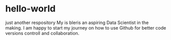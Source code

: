# hello-world
just another respository
My is bleris an aspiring Data Scientist in the making. I am happy to start my journey on how to use Github for better code versions controll and collaboration.
